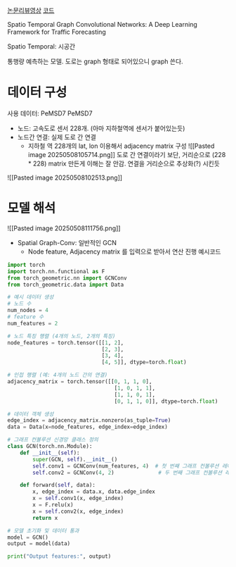 [논문리뷰영상](https://www.youtube.com/watch?v=R8s5Kh5eKm8&t=1149s)
[코드](https://github.com/VeritasYin/STGCN_IJCAI-18/tree/master)

Spatio Temporal Graph Convolutional Networks: A Deep Learning Framework for Traffic Forecasting

Spatio Temporal: 시공간

통행량 예측하는 모델.
도로는 graph 형태로 되어있으니 graph 쓴다.
# 데이터 구성
사용 데이터: PeMSD7
PeMSD7
- 노드: 고속도로 센서 228개. (아마 지하철역에 센서가 붙어있는듯)
- 노드간 연결: 실제 도로 간 연결
	- 지하철 역 228개의 lat, lon 이용해서 adjacency matrix 구성
	  ![[Pasted image 20250508105714.png]]
	  도로 간 연결이라기 보단, 거리순으로 (228 * 228) matrix 만든게 이해는 잘 안감.
	  연결을 거리순으로 추상화(?) 시킨듯

![[Pasted image 20250508102513.png]]

# 모델 해석
![[Pasted image 20250508111756.png]]
- Spatial Graph-Conv: 일반적인 GCN
	- Node feature, Adjacency matrix 를 입력으로 받아서 연산 진행
	  예시코드
```python
import torch
import torch.nn.functional as F
from torch_geometric.nn import GCNConv
from torch_geometric.data import Data

# 예시 데이터 생성
# 노드 수
num_nodes = 4
# feature 수
num_features = 2

# 노드 특징 행렬 (4개의 노드, 2개의 특징)
node_features = torch.tensor([[1, 2], 
                              [2, 3], 
                              [3, 4], 
                              [4, 5]], dtype=torch.float)

# 인접 행렬 (예: 4개의 노드 간의 연결)
adjacency_matrix = torch.tensor([[0, 1, 1, 0], 
                                  [1, 0, 1, 1], 
                                  [1, 1, 0, 1], 
                                  [0, 1, 1, 0]], dtype=torch.float)

# 데이터 객체 생성
edge_index = adjacency_matrix.nonzero(as_tuple=True)
data = Data(x=node_features, edge_index=edge_index)

# 그래프 컨볼루션 신경망 클래스 정의
class GCN(torch.nn.Module):
    def __init__(self):
        super(GCN, self).__init__()
        self.conv1 = GCNConv(num_features, 4)  # 첫 번째 그래프 컨볼루션 레이어
        self.conv2 = GCNConv(4, 2)              # 두 번째 그래프 컨볼루션 레이어

    def forward(self, data):
        x, edge_index = data.x, data.edge_index
        x = self.conv1(x, edge_index)
        x = F.relu(x)
        x = self.conv2(x, edge_index)
        return x

# 모델 초기화 및 데이터 통과
model = GCN()
output = model(data)

print("Output features:", output)
```